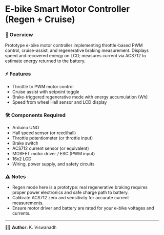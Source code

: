 # E-bike Smart Motor Controller (Regen + Cruise)

### 📌 Overview
Prototype e-bike motor controller implementing throttle-based PWM control, cruise-assist, and regenerative braking measurement. Displays speed and recovered energy on LCD; measures current via ACS712 to estimate energy returned to the battery.

### ⚡ Features
- Throttle to PWM motor control
- Cruise assist with setpoint toggle
- Brake-triggered regenerative mode with energy accumulation (Wh)
- Speed from wheel Hall sensor and LCD display

### 🛠️ Components Required
- Arduino UNO
- Hall speed sensor (or reed/hall)
- Throttle potentiometer (or throttle input)
- Brake switch
- ACS712 current sensor (or equivalent)
- MOSFET motor driver / ESC (PWM input)
- 16x2 LCD
- Wiring, power supply, and safety circuits

### ⚠️ Notes
- Regen mode here is a prototype: real regenerative braking requires proper power electronics and safe charge path to battery.
- Calibrate ACS712 zero and sensitivity for accurate current measurements.
- Ensure motor driver and battery are rated for your e-bike voltages and currents.

---

👨‍💻 **Author:** K. Viswanadh
